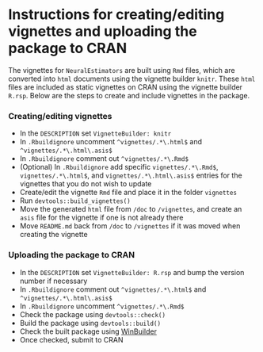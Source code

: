 # Instructions for creating/editing vignettes and uploading the package to CRAN

The vignettes for `NeuralEstimators` are built using `Rmd` files, which are converted into `html` documents using the vignette builder `knitr`. These `html` files are included as static vignettes on CRAN using the vignette builder `R.rsp`. Below are the steps to create and include vignettes in the package.

### Creating/editing vignettes

- In the `DESCRIPTION` set `VignetteBuilder: knitr`
- In `.Rbuildignore` uncomment `^vignettes/.*\.html$` and `^vignettes/.*\.html\.asis$` 
- In `.Rbuildignore` comment out `^vignettes/.*\.Rmd$`
- (Optional) In `.Rbuildignore` add specific `vignettes/.*\.Rmd$`, `vignettes/.*\.html$`, and `vignettes/.*\.html\.asis$` entries for the vignettes that you do not wish to update
- Create/edit the vignette `Rmd` file and place it in the folder `vignettes`
- Run `devtools::build_vignettes()`
- Move the generated `html` file from `/doc` to `/vignettes`, and create an `asis` file for the vignette if one is not already there
- Move `README.md` back from `/doc` to `/vignettes` if it was moved when creating the vignette

### Uploading the package to CRAN

- In the `DESCRIPTION` set `VignetteBuilder: R.rsp` and bump the version number if necessary
- In `.Rbuildignore` comment out `^vignettes/.*\.html$` and `^vignettes/.*\.html\.asis$` 
- In `.Rbuildignore` uncomment `^vignettes/.*\.Rmd$`
- Check the package using `devtools::check()`
- Build the package using `devtools::build()`
- Check the built package using [WinBuilder](https://win-builder.r-project.org/)
- Once checked, submit to CRAN 